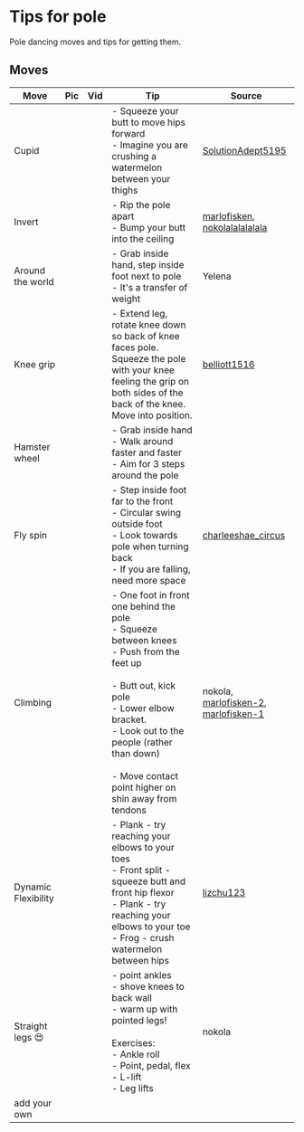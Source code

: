 # Tips for pole
Pole dancing moves and tips for getting them.

## Moves

| Move | Pic | Vid | Tip | Source |
| - | - | - | - | - | 
| Cupid  |  |  |- Squeeze your butt to move hips forward <br/>- Imagine you are crushing a watermelon between your thighs | [SolutionAdept5195](https://www.reddit.com/r/poledancing/comments/142zwd4/my_cupid_sorta_how_do_i_hold_this/jn83beu/?context=3) |
| Invert |  |  |- Rip the pole apart <br/>- Bump your butt into the ceiling| [marlofisken](https://www.instagram.com/reel/CoJMv47DhvD/), [nokolalalalalala](https://instagram.com/nokolalalalalala)| 
| Around the world |  |  |- Grab inside hand, step inside foot next to pole <br /> - It's a transfer of weight  | Yelena | 
| Knee grip |  |  |-  Extend leg, rotate knee down so back of knee faces pole. Squeeze the pole with your knee feeling the grip on both sides of the back of the knee. Move into position.   | [belliott1516](https://www.instagram.com/belliott1516) | 
| Hamster wheel |  |  |- Grab inside hand <br />- Walk around faster and faster<br />- Aim for 3 steps around the pole| | 
| Fly spin |  |  |- Step inside foot far to the front<br />- Circular swing outside foot<br />- Look towards pole when turning back<br />- If you are falling, need more space   | [charleeshae_circus](https://www.instagram.com/charleeshae_circus/)| 
| Climbing |  |  |- One foot in front one behind the pole<br />- Squeeze between knees <br />- Push from the feet up<br /><br />- Butt out, kick pole <br />- Lower elbow bracket. <br />- Look out to the people (rather than down)<br /><br />- Move contact point higher on shin away from tendons| nokola, [marlofisken-2](https://www.youtube.com/watch?v=23b0VqNNINc), [marlofisken-1](https://www.youtube.com/watch?v=3r1W02p_cWo)| 
| Dynamic Flexibility ||| - Plank - try reaching your elbows to your toes<br />- Front split - squeeze butt and front hip flexor<br />- Plank - try reaching your elbows to your toe<br />- Frog - crush watermelon between hips  |[lizchu123](https://www.instagram.com/lizchu123) | 
| Straight legs 😍 |  |  |- point ankles<br /> - shove knees to back wall<br /> - warm up with pointed legs!<br /> <br /> Exercises:<br />   - Ankle roll<br />   - Point, pedal, flex<br />  - L-lift<br />   - Leg lifts|nokola|
|add your own



## 

